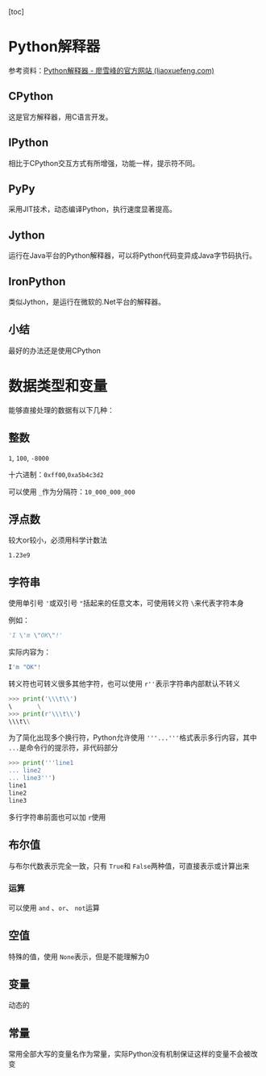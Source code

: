 [toc]

# Python解释器

参考资料：[Python解释器 - 廖雪峰的官方网站 (liaoxuefeng.com)](https://www.liaoxuefeng.com/wiki/1016959663602400/1016966024263840)

## CPython

这是官方解释器，用C语言开发。

## IPython

相比于CPython交互方式有所增强，功能一样，提示符不同。

## PyPy

采用JIT技术，动态编译Python，执行速度显著提高。

## Jython

运行在Java平台的Python解释器，可以将Python代码变异成Java字节码执行。

## IronPython

类似Jython，是运行在微软的.Net平台的解释器。

## 小结

最好的办法还是使用CPython

# 数据类型和变量

能够直接处理的数据有以下几种：

## 整数

`1`, `100`, `-8000`

十六进制：`0xff00`,`0xa5b4c3d2`

可以使用 `_`作为分隔符：`10_000_000_000`

## 浮点数

较大or较小，必须用科学计数法

`1.23e9`

## 字符串

使用单引号 `'`或双引号 `"`括起来的任意文本，可使用转义符 `\`来代表字符本身

例如：

```python
'I \'m \"OK\"!'
```

实际内容为：

```bash
I'm "OK"!
```

转义符也可转义很多其他字符，也可以使用 `r''`表示字符串内部默认不转义

```python
>>> print('\\\t\\')
\       \
>>> print(r'\\\t\\')
\\\t\\
```

为了简化出现多个换行符，Python允许使用 `'''...'''`格式表示多行内容，其中 `...`是命令行的提示符，非代码部分

```python
>>> print('''line1
... line2
... line3''')
line1
line2
line3

```

多行字符串前面也可以加 `r`使用

## 布尔值

与布尔代数表示完全一致，只有 `True`和 `False`两种值，可直接表示或计算出来

### 运算

可以使用 `and` 、`or`、 `not`运算

## 空值

特殊的值，使用 `None`表示，但是不能理解为0

## 变量

动态的

## 常量

常用全部大写的变量名作为常量，实际Python没有机制保证这样的变量不会被改变
